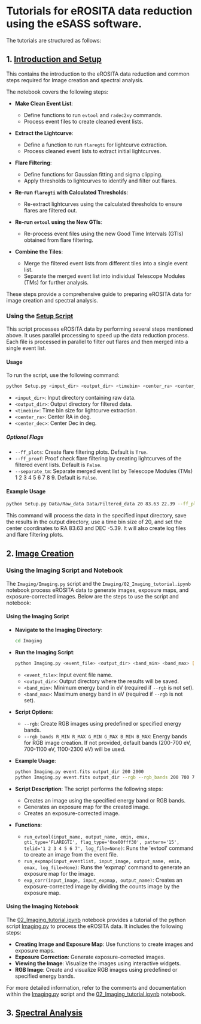 # Tutorials for eROSITA data reduction using the eSASS software.

The tutorials are structured as follows:

## 1. [Introduction and Setup](01_Introduction_and_Setup.ipynb)
This contains the introduction to the eROSITA data reduction and common steps required for Image creation and spectral analysis.

The notebook covers the following steps:

- **Make Clean Event List**:
    - Define functions to run `evtool` and `radec2xy` commands.
    - Process event files to create cleaned event lists.

- **Extract the Lightcurve**:
    - Define a function to run `flaregti` for lightcurve extraction.
    - Process cleaned event lists to extract initial lightcurves.

- **Flare Filtering**:
    - Define functions for Gaussian fitting and sigma clipping.
    - Apply thresholds to lightcurves to identify and filter out flares.

- **Re-run `flaregti` with Calculated Thresholds**:
    - Re-extract lightcurves using the calculated thresholds to ensure flares are filtered out.

- **Re-run `evtool` using the New GTIs**:
    - Re-process event files using the new Good Time Intervals (GTIs) obtained from flare filtering.

- **Combine the Tiles**:
    - Merge the filtered event lists from different tiles into a single event list.
    - Separate the merged event list into individual Telescope Modules (TMs) for further analysis.

These steps provide a comprehensive guide to preparing eROSITA data for image creation and spectral analysis.

### Using the [Setup Script](Setup.py)

This script processes eROSITA data by performing several steps mentioned above. It uses parallel processing to speed up the data reduction process. Each file is processed in parallel to filter out flares and then merged into a single event list. 

#### Usage

To run the script, use the following command:
```bash
python Setup.py <input_dir> <output_dir> <timebin> <center_ra> <center_dec> [--ff_plots] [--ff_proof] [--separate_tm]
```

- `<input_dir>`: Input directory containing raw data.
- `<output_dir>`: Output directory for filtered data.
- `<timebin>`: Time bin size for lightcurve extraction.
- `<center_ra>`: Center RA in deg.
- `<center_dec>`: Center Dec in deg.

##### Optional Flags
- `--ff_plots`: Create flare filtering plots. Default is `True`.
- `--ff_proof`: Proof check flare filtering by creating lightcurves of the filtered event lists. Default is `False`.
- `--separate_tm`: Separate merged event list by Telescope Modules (TMs) 1 2 3 4 5 6 7 8 9. Default is `False`.

#### Example Usage

```bash
python Setup.py Data/Raw_data Data/Filtered_data 20 83.63 22.39 --ff_plots --separate_tm
```

This command will process the data in the specified input directory, save the results in the output directory, use a time bin size of 20, and set the center coordinates to RA 83.63 and DEC -5.39. It will also create log files and flare filtering plots.


## 2. [Image Creation](Imaging)
### Using the Imaging Script and Notebook

The `Imaging/Imaging.py` script and the `Imaging/02_Imaging_tutorial.ipynb` notebook process eROSITA data to generate images, exposure maps, and exposure-corrected images. Below are the steps to use the script and notebook:

#### Using the Imaging Script

- **Navigate to the Imaging Directory**:
    ```bash
    cd Imaging
    ```

- **Run the Imaging Script**:
    ```bash
    python Imaging.py <event_file> <output_dir> <band_min> <band_max> [--rgb] [--rgb_bands R_MIN R_MAX G_MIN G_MAX B_MIN B_MAX]
    ```

    - `<event_file>`: Input event file name.
    - `<output_dir>`: Output directory where the results will be saved.
    - `<band_min>`: Minimum energy band in eV (required if `--rgb` is not set).
    - `<band_max>`: Maximum energy band in eV (required if `--rgb` is not set).

- **Script Options**:
    - `--rgb`: Create RGB images using predefined or specified energy bands.
    - `--rgb_bands R_MIN R_MAX G_MIN G_MAX B_MIN B_MAX`: Energy bands for RGB image creation. If not provided, default bands (200-700 eV, 700-1100 eV, 1100-2300 eV) will be used.

- **Example Usage**:
    ```bash
    python Imaging.py event.fits output_dir 200 2000
    python Imaging.py event.fits output_dir --rgb --rgb_bands 200 700 700 1100 1100 2300
    ```

- **Script Description**:
    The script performs the following steps:
    - Creates an image using the specified energy band or RGB bands.
    - Generates an exposure map for the created image.
    - Creates an exposure-corrected image.

- **Functions**:
    - `run_evtool(input_name, output_name, emin, emax, gti_type='FLAREGTI', flag_type='0xe00fff30', pattern='15', telid='1 2 3 4 5 6 7', log_file=None)`: Runs the 'evtool' command to create an image from the event file.
    - `run_expmap(input_eventlist, input_image, output_name, emin, emax, log_file=None)`: Runs the 'expmap' command to generate an exposure map for the image.
    - `exp_corr(input_image, input_expmap, output_name)`: Creates an exposure-corrected image by dividing the counts image by the exposure map.

#### Using the Imaging Notebook

The [02_Imaging_tutorial.ipynb](Imaging/02_Imaging_tutorial.ipynb) notebook provides a tutorial of the python script [Imaging.py](Imaging/Imaging.py) to process the eROSITA data. It includes the following steps:

- **Creating Image and Exposure Map**: Use functions to create images and exposure maps.
- **Exposure Correction**: Generate exposure-corrected images.
- **Viewing the Image**: Visualize the images using interactive widgets.
- **RGB Image**: Create and visualize RGB images using predefined or specified energy bands.

For more detailed information, refer to the comments and documentation within the [Imaging.py](Imaging/Imaging.py) script and the [02_Imaging_tutorial.ipynb](Imaging/02_Imaging_tutorial.ipynb) notebook.



## 3. [Spectral Analysis](Spectra)